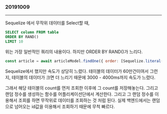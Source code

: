 ### 20191009
---

Sequelize 에서 무작위 데이터를 Select할 때,

```sql
SELECT column FROM table
ORDER BY RAND()
LIMIT 10
```

위는 가장 일반적인 쿼리의 내용이다.
하지만 ORDER BY RAND()가 느리다.

```javascript
const article = await articleModel.findOne({ order: [Sequelize.literal('rand()')], where: { articleType: 1 } });
```

Sequelize에서 했지만 속도가 상당히 느렸다.
테이블의 데이터가 60만건이여서 그런지, 테이블의 데이터가 크면 더 느리기 때문에 3000 - 4000ms까지 속도가 느렸다.

그래서 해당 테이블의 count를 먼저 조회한 이후에 그 count를 저장해놓는다.
그리고 랜덤 정수를 생성하는 함수를 어플리케이션단에서 계산한다.
그리고 그 랜덤 정수를 이용해서 조회를 하면 무작위로 데이터를 조회하는 것 처럼 된다.
실제 백엔드에서는 랜덤으로 넘어오는 id값을 이용해서 조회하기 때문에 무척 빠르다.